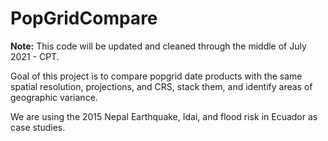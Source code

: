 # PopGridCompare

**Note:** This code will be updated and cleaned through the middle of July 2021 - CPT. 

Goal of this project is to compare popgrid date products with the same spatial resolution, projections, and CRS, stack them, and identify areas of geographic variance.

We are using the 2015 Nepal Earthquake, Idai, and flood risk in Ecuador as case studies. 
